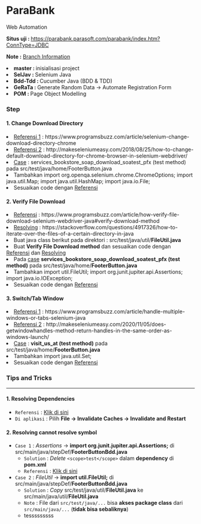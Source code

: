 # ParaBank
Web Automation <br>

<b> Situs uji : </b> https://parabank.parasoft.com/parabank/index.htm?ConnType=JDBC <br>

<b>Note :</b> <u>Branch Information</u>
<li><b>master : </b>inisialisasi project</li>
<li><b>SelJav : </b>Selenium Java</li>
<li><b>Bdd-Tdd : </b>Cucumber Java (BDD & TDD)</li>
<li><b>GeRaTa : </b>Generate Random Data &rarr; Automate Registration Form</li>
<li><b>POM : </b>Page Object Modelling</li>

<h3>Step</h3>
<h4>1. Change Download Directory</h4>
<li><u>Referensi 1</u> : https://www.programsbuzz.com/article/selenium-change-download-directory-chrome</li>
<li><u>Referensi 2</u> : http://makeseleniumeasy.com/2018/08/25/how-to-change-default-download-directory-for-chrome-browser-in-selenium-webdriver/</li>
<li><u>Case</u> : services_bookstore_soap_download_soatest_pfx (test method) pada src/test/java/home/FooterButton.java</li>
<li>Tambahkan import org.openqa.selenium.chrome.ChromeOptions; import java.util.Map; import java.util.HashMap; import java.io.File;</li>
<li>Sesuaikan code dengan <u>Referensi</u></li>

<h4>2. Verify File Download</h4>
<li><u>Referensi</u> : https://www.programsbuzz.com/article/how-verify-file-download-selenium-webdriver-java#verify-download-method</li>
<li><u>Resolving</u> : https://stackoverflow.com/questions/4917326/how-to-iterate-over-the-files-of-a-certain-directory-in-java</li>
<li>Buat java class berikut pada direktori : src/test/java/util/<b>FileUtil.java</b></li>
<li>Buat <b>Verify File Download method</b> dan sesuaikan code dengan <u>Referensi</u> dan <u>Resolving</u></li>
<li>Pada <u>case</u> <b>services_bookstore_soap_download_soatest_pfx (test method)</b> pada src/test/java/home/<b>FooterButton.java</b></li>
<li>Tambahkan import util.FileUtil; import org.junit.jupiter.api.Assertions; import java.io.IOException;</li>
<li>Sesuaikan code dengan <u>Referensi</u></li>

<h4>3. Switch/Tab Window</h4>
<li><u>Referensi 1</u> : https://www.programsbuzz.com/article/handle-multiple-windows-or-tabs-selenium-java</li>
<li><u>Referensi 2</u> : http://makeseleniumeasy.com/2020/11/05/does-getwindowhandles-method-return-handles-in-the-same-order-as-windows-launch/</li>
<li><u>Case</u> : <b>visit_us_at (test method)</b> pada src/test/java/home/<b>FooterButton.java</b></li>
<li>Tambahkan import java.util.Set;</li>
<li>Sesuaikan code dengan <u>Referensi</u></li>

### Tips and Tricks
___
#### 1. Resolving Dependencies
- `Referensi` : [Klik di sini](https://stackoverflow.com/questions/42488035/intellij-idea-does-not-recognise-maven-dependencies-omitted-for-conflict-with)  
- `Di aplikasi` : Pilih __File &rarr; Invalidate Caches &rarr; Invalidate and Restart__
#### 2. Resolving cannot resolve symbol
- `Case 1` : _Assertions_ &rarr; __import org.junit.jupiter.api.Assertions;__ di src/main/java/stepDef/__FooterButtonBdd.java__
  - `Solution` : _Delete_ `<scope>test</scope>` dalam __dependency__ di __pom.xml__
  - `Referensi` : [Klik di sini](https://stackoverflow.com/questions/54393445/cannot-resolve-symbol-assertions-error-message-when-trying-to-use-assertj)
- `Case 2` : _FileUtil_ &rarr; __import util.FileUtil;__ di src/main/java/stepDef/__FooterButtonBdd.java__
  - `Solution` : _Copy_ src/test/java/util/__FileUtil.java__ ke src/main/java/util/__FileUtil.java__
  - `Note` : File dari `src/test/java/...` bisa __akses package class__ dari `src/main/java/...` (__tidak bisa sebaliknya__)
  - tesssssssss